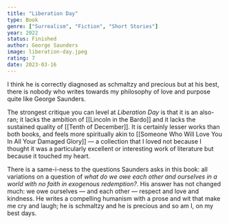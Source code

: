 ```yaml
---
title: "Liberation Day"
type: Book
genre: ["Surrealism", "Fiction", "Short Stories"]
year: 2022
status: Finished
author: George Saunders
image: liberation-day.jpeg
rating: 7
date: 2023-03-16
---
```


I think he is correctly diagnosed as schmaltzy and precious but at his best, there is nobody who writes towards my philosophy of love and purpose quite like George Saunders.

The strongest critique you can level at _Liberation Day_ is that it is an also-ran; it lacks the ambition of [[Lincoln in the Bardo]] and it lacks the sustained quality of [[Tenth of December]]. It is certainly lesser works than both books,
and feels more spiritually akin to [[Someone Who Will Love You In All Your Damaged Glory]] — a collection that I loved not because I thought it was a particularly excellent or interesting work of literature but because it touched my heart.

There is a same-i-ness to the questions Saunders asks in this book: all variations on a question of _what do we owe each other and ourselves in a world with no faith in exogenous redemption?_. His answer has not changed much: we
owe ourselves — and each other — respect and love and kindness. He writes a compelling humanism with a prose and wit that make me cry and laugh; he is schmaltzy and he is precious and so am I, on my best days.
